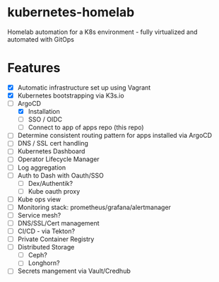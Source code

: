 # kubernetes-homelab
Homelab automation for a K8s environment - fully virtualized and automated with GitOps



# Features
- [x] Automatic infrastructure set up using Vagrant
- [x] Kubernetes bootstrapping via K3s.io
- [ ] ArgoCD 
  - [x] Installation 
  - [ ] SSO / OIDC
  - [ ] Connect to app of apps repo (this repo)
- [ ] Determine consistent routing pattern for apps installed via ArgoCD
- [ ] DNS / SSL cert handling
- [ ] Kubernetes Dashboard
- [ ] Operator Lifecycle Manager
- [ ] Log aggregation
- [ ] Auth to Dash with Oauth/SSO
  - [ ] Dex/Authentik?
  - [ ] Kube oauth proxy
- [ ] Kube ops view
- [ ] Monitoring stack: prometheus/grafana/alertmanager
- [ ] Service mesh? 
- [ ] DNS/SSL/Cert management
- [ ] CI/CD - via Tekton?
- [ ] Private Container Registry
- [ ] Distributed Storage
  - [ ] Ceph?
  - [ ] Longhorn?
- [ ] Secrets mangement via Vault/Credhub

